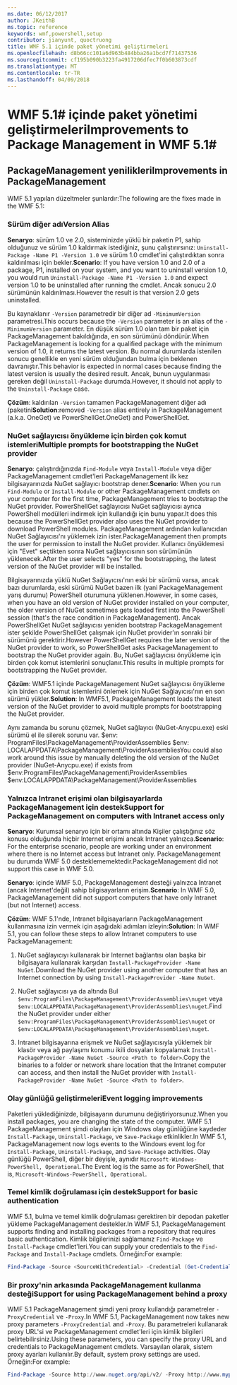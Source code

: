 ```yaml
---
ms.date: 06/12/2017
author: JKeithB
ms.topic: reference
keywords: wmf,powershell,setup
contributor: jianyunt, quoctruong
title: WMF 5.1 içinde paket yönetimi geliştirmeleri
ms.openlocfilehash: d8b66cc101a6d963b484bba26a1bcd7f71437536
ms.sourcegitcommit: cf195b090b3223fa4917206dfec7f0b603873cdf
ms.translationtype: MT
ms.contentlocale: tr-TR
ms.lasthandoff: 04/09/2018
---
```

# <a name="improvements-to-package-management-in-wmf-51"></a><span data-ttu-id="3893d-103">WMF 5.1# içinde paket yönetimi geliştirmeleri</span><span class="sxs-lookup"><span data-stu-id="3893d-103">Improvements to Package Management in WMF 5.1#</span></span>

## <a name="improvements-in-packagemanagement"></a><span data-ttu-id="3893d-104">PackageManagement yenilikleri</span><span class="sxs-lookup"><span data-stu-id="3893d-104">Improvements in PackageManagement</span></span> ##
<span data-ttu-id="3893d-105">WMF 5.1 yapılan düzeltmeler şunlardır:</span><span class="sxs-lookup"><span data-stu-id="3893d-105">The following are the fixes made in the WMF 5.1:</span></span>

### <a name="version-alias"></a><span data-ttu-id="3893d-106">Sürüm diğer adı</span><span class="sxs-lookup"><span data-stu-id="3893d-106">Version Alias</span></span>

<span data-ttu-id="3893d-107">**Senaryo**: sürüm 1.0 ve 2.0, sisteminizde yüklü bir paketin P1, sahip olduğunuz ve sürüm 1.0 kaldırmak istediğiniz, şunu çalıştırırsınız: `Uninstall-Package -Name P1 -Version 1.0` ve sürüm 1.0 cmdlet'ini çalıştırdıktan sonra kaldırılması için bekler.</span><span class="sxs-lookup"><span data-stu-id="3893d-107">**Scenario**: If you have version 1.0 and 2.0 of a package, P1, installed on your system, and you want to uninstall version 1.0, you would run `Uninstall-Package -Name P1 -Version 1.0` and expect version 1.0 to be uninstalled after running the cmdlet.</span></span> <span data-ttu-id="3893d-108">Ancak sonucu 2.0 sürümünün kaldırılması.</span><span class="sxs-lookup"><span data-stu-id="3893d-108">However the result is that version 2.0 gets uninstalled.</span></span>

<span data-ttu-id="3893d-109">Bu kaynaklanır `-Version` parametredir bir diğer ad `-MinimumVersion` parametresi.</span><span class="sxs-lookup"><span data-stu-id="3893d-109">This occurs because the `-Version` parameter is an alias of the `-MinimumVersion` parameter.</span></span> <span data-ttu-id="3893d-110">En düşük sürüm 1.0 olan tam bir paket için PackageManagement bakıldığında, en son sürümünü döndürür.</span><span class="sxs-lookup"><span data-stu-id="3893d-110">When PackageManagement is looking for a qualified package with the minimum version of 1.0, it returns the latest version.</span></span> <span data-ttu-id="3893d-111">Bu normal durumlarda istenilen sonucu genellikle en yeni sürüm olduğundan bulma için beklenen davranıştır.</span><span class="sxs-lookup"><span data-stu-id="3893d-111">This behavior is expected in normal cases because finding the latest version is usually the desired result.</span></span> <span data-ttu-id="3893d-112">Ancak, bunun uygulanması gereken değil `Uninstall-Package` durumda.</span><span class="sxs-lookup"><span data-stu-id="3893d-112">However, it should not apply to the `Uninstall-Package` case.</span></span>

<span data-ttu-id="3893d-113">**Çözüm**: kaldırılan `-Version` tamamen PackageManagement diğer adı (paketini</span><span class="sxs-lookup"><span data-stu-id="3893d-113">**Solution**:removed `-Version` alias entirely in PackageManagement (a.k.a.</span></span> <span data-ttu-id="3893d-114">OneGet) ve PowerShellGet.</span><span class="sxs-lookup"><span data-stu-id="3893d-114">OneGet) and PowerShellGet.</span></span>

### <a name="multiple-prompts-for-bootstrapping-the-nuget-provider"></a><span data-ttu-id="3893d-115">NuGet sağlayıcısı önyükleme için birden çok komut istemleri</span><span class="sxs-lookup"><span data-stu-id="3893d-115">Multiple prompts for bootstrapping the NuGet provider</span></span>

<span data-ttu-id="3893d-116">**Senaryo**: çalıştırdığınızda `Find-Module` veya `Install-Module` veya diğer PackageManagement cmdlet'leri PackageManagement ilk kez bilgisayarınızda NuGet sağlayıcı bootstrap dener.</span><span class="sxs-lookup"><span data-stu-id="3893d-116">**Scenario**: When you run `Find-Module` or `Install-Module` or other PackageManagement cmdlets on your computer for the first time, PackageManagement tries to bootstrap the NuGet provider.</span></span> <span data-ttu-id="3893d-117">PowerShellGet sağlayıcısı NuGet sağlayıcısı ayrıca PowerShell modülleri indirmek için kullandığı için bunu yapar.</span><span class="sxs-lookup"><span data-stu-id="3893d-117">It does this because the PowerShellGet provider also uses the NuGet provider to download PowerShell modules.</span></span> <span data-ttu-id="3893d-118">PackageManagement ardından kullanıcıdan NuGet Sağlayıcısı'nı yüklemek izin ister.</span><span class="sxs-lookup"><span data-stu-id="3893d-118">PackageManagement then prompts the user for permission to install the NuGet provider.</span></span> <span data-ttu-id="3893d-119">Kullanıcı önyüklemesi için "Evet" seçtikten sonra NuGet sağlayıcısının son sürümünün yüklenecek.</span><span class="sxs-lookup"><span data-stu-id="3893d-119">After the user selects "yes" for the bootstrapping, the latest version of the NuGet provider will be installed.</span></span>

<span data-ttu-id="3893d-120">Bilgisayarınızda yüklü NuGet Sağlayıcısı'nın eski bir sürümü varsa, ancak bazı durumlarda, eski sürümü NuGet bazen ilk (yani PackageManagement yarış durumu) PowerShell oturumuna yüklenen.</span><span class="sxs-lookup"><span data-stu-id="3893d-120">However, in some cases, when you have an old version of NuGet provider installed on your computer, the older version of NuGet sometimes gets loaded first into the PowerShell session (that's the race condition in PackageManagement).</span></span> <span data-ttu-id="3893d-121">Ancak PowerShellGet NuGet sağlayıcısı yeniden bootstrap PackageManagement ister şekilde PowerShellGet çalışmak için NuGet provider'ın sonraki bir sürümünü gerektirir.</span><span class="sxs-lookup"><span data-stu-id="3893d-121">However PowerShellGet requires the later version of the NuGet provider to work, so PowerShellGet asks PackageManagement to bootstrap the NuGet provider again.</span></span> <span data-ttu-id="3893d-122">Bu, NuGet sağlayıcısı önyükleme için birden çok komut istemlerini sonuçlanır.</span><span class="sxs-lookup"><span data-stu-id="3893d-122">This results in multiple prompts for bootstrapping the NuGet provider.</span></span>

<span data-ttu-id="3893d-123">**Çözüm**: WMF5.1 içinde PackageManagement NuGet sağlayıcısı önyükleme için birden çok komut istemlerini önlemek için NuGet Sağlayıcısı'nın en son sürümü yükler.</span><span class="sxs-lookup"><span data-stu-id="3893d-123">**Solution**: In WMF5.1, PackageManagement loads the latest version of the NuGet provider to avoid multiple prompts for bootstrapping the NuGet provider.</span></span>

<span data-ttu-id="3893d-124">Aynı zamanda bu sorunu çözmek, NuGet sağlayıcı (NuGet-Anycpu.exe) eski sürümü el ile silerek sorunu var. $env: ProgramFiles\PackageManagement\ProviderAssemblies $env: LOCALAPPDATA\PackageManagement\ProviderAssemblies</span><span class="sxs-lookup"><span data-stu-id="3893d-124">You could also work around this issue by manually deleting the old version of the NuGet provider (NuGet-Anycpu.exe) if exists from $env:ProgramFiles\PackageManagement\ProviderAssemblies $env:LOCALAPPDATA\PackageManagement\ProviderAssemblies</span></span>


### <a name="support-for-packagemanagement-on-computers-with-intranet-access-only"></a><span data-ttu-id="3893d-125">Yalnızca Intranet erişimi olan bilgisayarlarda PackageManagement için destek</span><span class="sxs-lookup"><span data-stu-id="3893d-125">Support for PackageManagement on computers with Intranet access only</span></span>

<span data-ttu-id="3893d-126">**Senaryo**: Kurumsal senaryo için bir ortamı altında Kişiler çalıştığınız söz konusu olduğunda hiçbir Internet erişimi ancak Intranet yalnızca.</span><span class="sxs-lookup"><span data-stu-id="3893d-126">**Scenario**: For the enterprise scenario, people are working under an environment where there is no Internet access but Intranet only.</span></span> <span data-ttu-id="3893d-127">PackageManagement bu durumda WMF 5.0 desteklememektedir.</span><span class="sxs-lookup"><span data-stu-id="3893d-127">PackageManagement did not support this case in WMF 5.0.</span></span>

<span data-ttu-id="3893d-128">**Senaryo**: içinde WMF 5.0, PackageManagement desteği yalnızca Intranet (ancak Internet'değil) sahip bilgisayarların erişim.</span><span class="sxs-lookup"><span data-stu-id="3893d-128">**Scenario**: In WMF 5.0, PackageManagement did not support computers that have only Intranet (but not Internet) access.</span></span>

<span data-ttu-id="3893d-129">**Çözüm**: WMF 5.1'nde, Intranet bilgisayarların PackageManagement kullanmasına izin vermek için aşağıdaki adımları izleyin:</span><span class="sxs-lookup"><span data-stu-id="3893d-129">**Solution**: In WMF 5.1, you can follow these steps to allow Intranet computers to use PackageManagement:</span></span>

1. <span data-ttu-id="3893d-130">NuGet sağlayıcıyı kullanarak bir Internet bağlantısı olan başka bir bilgisayara kullanarak karşıdan `Install-PackageProvider -Name NuGet`.</span><span class="sxs-lookup"><span data-stu-id="3893d-130">Download the NuGet provider using another computer that has an Internet connection by using `Install-PackageProvider -Name NuGet`.</span></span>

2. <span data-ttu-id="3893d-131">NuGet sağlayıcısı ya da altında Bul `$env:ProgramFiles\PackageManagement\ProviderAssemblies\nuget` veya `$env:LOCALAPPDATA\PackageManagement\ProviderAssemblies\nuget`.</span><span class="sxs-lookup"><span data-stu-id="3893d-131">Find the NuGet provider under either `$env:ProgramFiles\PackageManagement\ProviderAssemblies\nuget`  or  `$env:LOCALAPPDATA\PackageManagement\ProviderAssemblies\nuget`.</span></span>

3. <span data-ttu-id="3893d-132">Intranet bilgisayarına erişmek ve NuGet sağlayıcısıyla yüklemek bir klasör veya ağ paylaşımı konumu ikili dosyaları kopyalamak `Install-PackageProvider -Name NuGet -Source <Path to folder>`.</span><span class="sxs-lookup"><span data-stu-id="3893d-132">Copy the binaries to a folder or network share location that the Intranet computer can access, and then install the NuGet provider with `Install-PackageProvider -Name NuGet -Source <Path to folder>`.</span></span>


### <a name="event-logging-improvements"></a><span data-ttu-id="3893d-133">Olay günlüğü geliştirmeleri</span><span class="sxs-lookup"><span data-stu-id="3893d-133">Event logging improvements</span></span>

<span data-ttu-id="3893d-134">Paketleri yüklediğinizde, bilgisayarın durumunu değiştiriyorsunuz.</span><span class="sxs-lookup"><span data-stu-id="3893d-134">When you install packages, you are changing the state of the computer.</span></span> <span data-ttu-id="3893d-135">WMF 5.1 PackageManagement şimdi olayları için Windows olay günlüğüne kaydeder `Install-Package`, `Uninstall-Package`, ve `Save-Package` etkinlikler.</span><span class="sxs-lookup"><span data-stu-id="3893d-135">In WMF 5.1, PackageManagement now logs events to the Windows event log for `Install-Package`, `Uninstall-Package`, and `Save-Package` activities.</span></span> <span data-ttu-id="3893d-136">Olay günlüğü PowerShell, diğer bir deyişle, aynıdır `Microsoft-Windows-PowerShell, Operational`.</span><span class="sxs-lookup"><span data-stu-id="3893d-136">The Event log  is the same as for PowerShell, that is, `Microsoft-Windows-PowerShell, Operational`.</span></span>

### <a name="support-for-basic-authentication"></a><span data-ttu-id="3893d-137">Temel kimlik doğrulaması için destek</span><span class="sxs-lookup"><span data-stu-id="3893d-137">Support for basic authentication</span></span>

<span data-ttu-id="3893d-138">WMF 5.1, bulma ve temel kimlik doğrulaması gerektiren bir depodan paketler yükleme PackageManagement destekler.</span><span class="sxs-lookup"><span data-stu-id="3893d-138">In WMF 5.1, PackageManagement supports finding and installing packages from a repository that requires basic authentication.</span></span> <span data-ttu-id="3893d-139">Kimlik bilgilerinizi sağlamanız `Find-Package` ve `Install-Package` cmdlet'leri.</span><span class="sxs-lookup"><span data-stu-id="3893d-139">You can supply your credentials to the `Find-Package` and `Install-Package` cmdlets.</span></span> <span data-ttu-id="3893d-140">Örneğin:</span><span class="sxs-lookup"><span data-stu-id="3893d-140">For example:</span></span>

``` PowerShell
Find-Package -Source <SourceWithCredential> -Credential (Get-Credential)
```
### <a name="support-for-using-packagemanagement-behind-a-proxy"></a><span data-ttu-id="3893d-141">Bir proxy'nin arkasında PackageManagement kullanma desteği</span><span class="sxs-lookup"><span data-stu-id="3893d-141">Support for using PackageManagement behind a proxy</span></span>

<span data-ttu-id="3893d-142">WMF 5.1 PackageManagement şimdi yeni proxy kullandığı parametreler `-ProxyCredential` ve `-Proxy`.</span><span class="sxs-lookup"><span data-stu-id="3893d-142">In WMF 5.1, PackageManagement now takes new proxy parameters `-ProxyCredential` and `-Proxy`.</span></span> <span data-ttu-id="3893d-143">Bu parametreleri kullanarak proxy URL'si ve PackageManagement cmdlet'leri için kimlik bilgileri belirtebilirsiniz.</span><span class="sxs-lookup"><span data-stu-id="3893d-143">Using these parameters, you can specify the proxy URL and credentials to PackageManagement cmdlets.</span></span> <span data-ttu-id="3893d-144">Varsayılan olarak, sistem proxy ayarları kullanılır.</span><span class="sxs-lookup"><span data-stu-id="3893d-144">By default, system proxy settings are used.</span></span> <span data-ttu-id="3893d-145">Örneğin:</span><span class="sxs-lookup"><span data-stu-id="3893d-145">For example:</span></span>

``` PowerShell
Find-Package -Source http://www.nuget.org/api/v2/ -Proxy http://www.myproxyserver.com -ProxyCredential (Get-Credential)
```